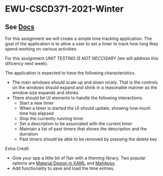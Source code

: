 # EWU-CSCD371-2021-Winter

## See [Docs](Docs)

For this assignment we will create a simple time tracking application.
The goal of the application is to allow a user to set a timer to track how long they spend working on various activities.

For this assignment *UNIT TESTING IS NOT NECCISARY* (we will address this dificency next week).

The application is expected to have the following characteristics.

- The main windows should scale up and down nicely. That is the controls on the windows should expand and shink in a reasonable manner as the window size expands and shinks.
- There should be UI elements to handle the following interactions:
  - Start a new timer
  - When a timer is started the UI should update, showing how much time has elapsed
  - Stop the currently running timer
  - Set a description to be associated with the current timer
  - Maintain a list of past timers that shows the description and the durration
  - Past timers should be able to be removed by pressing the delete key

Extra Credit
- Give your app a little bit of flair with a theming library. Two popular options are [Material Design in XAML](https://github.com/MaterialDesignInXAML/MaterialDesignInXamlToolkit) and [MahApps](https://github.com/MahApps/MahApps.Metro).
- Add functionality to save and load the time entries. 